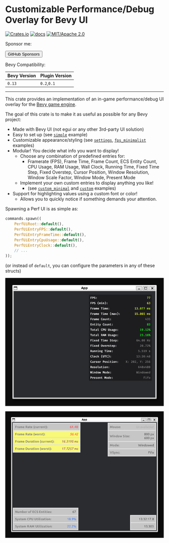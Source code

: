 # Customizable Performance/Debug Overlay for Bevy UI

[![Crates.io](https://img.shields.io/crates/v/iyes_perf_ui)](https://crates.io/crates/iyes_perf_ui)
[![docs](https://docs.rs/iyes_perf_ui/badge.svg)](https://docs.rs/iyes_perf_ui/)
[![MIT/Apache 2.0](https://img.shields.io/badge/license-MIT%2FApache-blue.svg)](./LICENSE)

Sponsor me:

<a href="https://github.com/sponsors/inodentry"><button class="ghsponsors-button">GitHub Sponsors</button></a>

Bevy Compatibility:

| Bevy Version | Plugin Version |
|--------------|----------------|
| `0.13`       | `0.2`,`0.1`    |

---

This crate provides an implementation of an in-game performance/debug UI overlay
for the [Bevy game engine](https://bevyengine.org).

The goal of this crate is to make it as useful as possible for any Bevy project:
 - Made with Bevy UI (not egui or any other 3rd-party UI solution)
 - Easy to set up (see [`simple`](examples/simple.rs) example)
 - Customizable appearance/styling (see [`settings`](examples/settings.rs), [`fps_minimalist`](examples/fps_minimalist.rs) examples)
 - Modular! You decide what info you want to display!
   - Choose any combination of predefined entries for:
     - Framerate (FPS), Frame Time, Frame Count, ECS Entity Count, CPU Usage, RAM Usage,
       Wall Clock, Running Time, Fixed Time Step, Fixed Overstep,
       Cursor Position, Window Resolution, Window Scale Factor, Window Mode, Present Mode
   - Implement your own custom entries to display anything you like!
     - (see [`custom_minimal`](examples/custom_minimal.rs) and [`custom`](examples/custom.rs) examples)
 - Support for highlighting values using a custom font or color!
   - Allows you to quickly notice if something demands your attention.

Spawning a Perf UI is as simple as:

```rust
commands.spawn((
    PerfUiRoot::default(),
    PerfUiEntryFPS::default(),
    PerfUiEntryFrameTime::default(),
    PerfUiEntryCpuUsage::default(),
    PerfUiEntryClock::default(),
    // ...
));
```

(or instead of `default`, you can configure the parameters in any of these structs)

![Screenshot of the simple example showing default configuration](screenshots/simple.png)

![Screenshot of the settings example showing multiple UIs with custom configuration](screenshots/settings.png)
